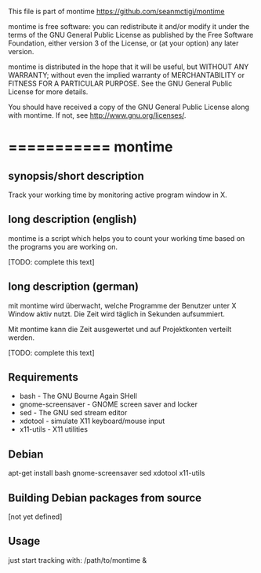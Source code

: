 This file is part of montime
https://github.com/seanmctigi/montime

montime is free software: you can redistribute it and/or modify
it under the terms of the GNU General Public License as published by
the Free Software Foundation, either version 3 of the License, or
(at your option) any later version.

montime is distributed in the hope that it will be useful,
but WITHOUT ANY WARRANTY; without even the implied warranty of
MERCHANTABILITY or FITNESS FOR A PARTICULAR PURPOSE.  See the
GNU General Public License for more details.

You should have received a copy of the GNU General Public License
along with montime.  If not, see <http://www.gnu.org/licenses/>.

===========
montime
===========

synopsis/short description
--------------------------
Track your working time by monitoring active program window in X.


long description (english)
--------------------------
montime is a script which helps you to count your working time based on the
programs you are working on.

[TODO: complete this text] 


long description (german)
-------------------------
mit montime wird überwacht, welche Programme der Benutzer unter X Window
aktiv nutzt. Die Zeit wird täglich in Sekunden aufsummiert.

Mit montime kann die Zeit ausgewertet und auf Projektkonten verteilt werden.

[TODO: complete this text] 


Requirements
------------

   * bash - The GNU Bourne Again SHell
   * gnome-screensaver - GNOME screen saver and locker
   * sed - The GNU sed stream editor
   * xdotool - simulate X11 keyboard/mouse input
   * x11-utils - X11 utilities


Debian
------

apt-get install bash gnome-screensaver sed xdotool x11-utils


Building Debian packages from source
------------------------------------

[not yet defined]


Usage
-----

just start tracking with:
/path/to/montime &

